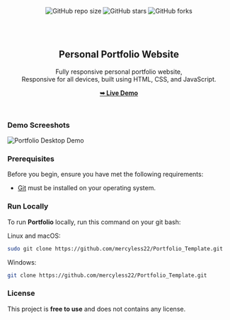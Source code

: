 <div align="center">
  
  ![GitHub repo size](https://img.shields.io/github/repo-size/mercyless22/Portfolio_Template)
  ![GitHub stars](https://img.shields.io/github/stars/mercyless22/Portfolio_Template?style=social)
  ![GitHub forks](https://img.shields.io/github/forks/mercyless22/Portfolio_Template?style=social)

  <br />
  <br />

  <h2 align="center">Personal Portfolio Website</h2>

  Fully responsive personal portfolio website, <br />Responsive for all devices, built using HTML, CSS, and JavaScript.

  <a href="https://mercyless22/Portfolio_Template/"><strong>➥ Live Demo</strong></a>

</div>

<br />

### Demo Screeshots

![Portfolio Desktop Demo](./readme-images/desktop.png "Desktop Demo")

### Prerequisites

Before you begin, ensure you have met the following requirements:

* [Git](https://git-scm.com/downloads "Download Git") must be installed on your operating system.

### Run Locally

To run **Portfolio** locally, run this command on your git bash:

Linux and macOS:

```bash
sudo git clone https://github.com/mercyless22/Portfolio_Template.git
```

Windows:

```bash
git clone https://github.com/mercyless22/Portfolio_Template.git
```



### License

This project is **free to use** and does not contains any license.
